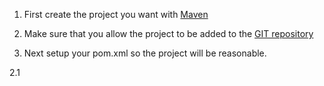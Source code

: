 1. First create the project you want with
[Maven](/maven.html#createProject)

2. Make sure that you allow the project to be added to the [GIT
repository](/training/git.html#addingProjects)

2. Next setup your pom.xml so the project will be reasonable.

2.1 
